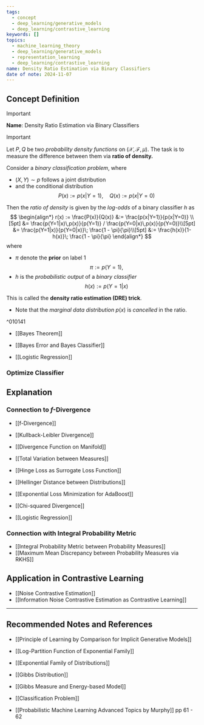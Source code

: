 ```yaml
---
tags:
  - concept
  - deep_learning/generative_models
  - deep_learning/contrastive_learning
keywords: []
topics:
  - machine_learning_theory
  - deep_learning/generative_models
  - representation_learning
  - deep_learning/contrastive_learning
name: Density Ratio Estimation via Binary Classifiers
date of note: 2024-11-07
---
```


## Concept Definition

>[!important]
>**Name**: Density Ratio Estimation via Binary Classifiers

>[!important]
>Let $P, Q$ be two *probability density functions* on $(\mathcal{X}, \mathscr{F},\mu)$. The task is to measure the difference between them via **ratio of density.**
>
>Consider a *binary classification problem*, where 
>- $(X,Y) \sim p$ follows a joint distribution 
>- and the conditional distribution $$P(x) := p(x|Y=1), \quad Q(x):= p(x|Y=0)$$
>
>Then the *ratio of density* is given by the *log-odds* of a binary classifier $h$ as
>$$
>\begin{align*}
>r(x) := \frac{P(x)}{Q(x)} &:= \frac{p(x|Y=1)}{p(x|Y=0)} \\[5pt]
>&=  \frac{p(Y=1|x)\,p(x)}{p(Y=1)}  / \frac{p(Y=0|x)\,p(x)}{p(Y=0)}\\[5pt]
>&= \frac{p(Y=1|x)}{p(Y=0|x)}\; \frac{1 - \pi}{\pi}\\[5pt]
>&:= \frac{h(x)}{1- h(x)}\; \frac{1 - \pi}{\pi}
>\end{align*}
>$$
>where 
>-  $\pi$ denote the **prior** on label $1$  $$\pi := p(Y=1),$$ 
>- $h$ is the *probabilistic output* of a *binary classifier* $$h(x) := p(Y=1|x)$$ 
>
>This is called the **density ratio estimation (DRE) trick**. 
>- Note that the *marginal data distribution* $p(x)$ is *cancelled* in the ratio.

^010141

- [[Bayes Theorem]]

- [[Bayes Error and Bayes Classifier]]
- [[Logistic Regression]]

### Optimize Classifier 




## Explanation

### Connection to $f$-Divergence

- [[f-Divergence]]
- [[Kullback-Leibler Divergence]]
- [[Divergence Function on Manifold]]

- [[Total Variation between Measures]]
- [[Hinge Loss as Surrogate Loss Function]]

- [[Hellinger Distance between Distributions]]
- [[Exponential Loss Minimization for AdaBoost]]

- [[Chi-squared Divergence]]
- [[Logistic Regression]]

### Connection with Integral Probability Metric

- [[Integral Probability Metric between Probability Measures]]
- [[Maximum Mean Discrepancy between Probability Measures via RKHS]]


## Application in Contrastive Learning

- [[Noise Contrastive Estimation]]
- [[Information Noise Contrastive Estimation as Contrastive Learning]]





-----------
##  Recommended Notes and References


- [[Principle of Learning by Comparison for Implicit Generative Models]]


- [[Log-Partition Function of Exponential Family]]
- [[Exponential Family of Distributions]]
- [[Gibbs Distribution]]
- [[Gibbs Measure and Energy-based Model]]
- [[Classification Problem]]

- [[Probabilistic Machine Learning Advanced Topics by Murphy]] pp 61 - 62


